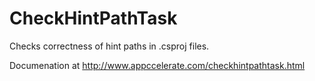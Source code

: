 CheckHintPathTask
=================

Checks correctness of hint paths in .csproj files.

Documenation at http://www.appccelerate.com/checkhintpathtask.html
